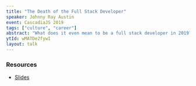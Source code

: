 ```yaml
---
title: "The Death of the Full Stack Developer"
speaker: Johnny Ray Austin
event: CascadiaJS 2019
tags: ["culture", "career"]
abstract: "What does it even mean to be a full stack developer in 2019? Can one developer realistically have a solid understanding of all the components of a modern web stack? Let's zoom out and talk about just how far we've come, and how to set realistic expectations for developers."
ytId: wMATDe2fywI
layout: talk
---
```

### Resources 

- [Slides](https://slides.com/johnnyray/full-stack-death)